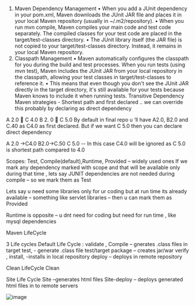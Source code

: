 1. Maven Dependency Management
•	When you add a JUnit dependency in your pom.xml, Maven downloads the JUnit JAR file and places it in your local Maven repository (usually in ~/.m2/repository).
•	When you run mvn compile, Maven compiles your main code and test code separately. The compiled classes for your test code are placed in the target/test-classes directory.
•	The JUnit library itself (the JAR file) is not copied to your target/test-classes directory. Instead, it remains in your local Maven repository.
2.  Classpath Management
•	Maven automatically configures the classpath for you during the build and test processes. When you run tests (using mvn test), Maven includes the JUnit JAR from your local repository in the classpath, allowing your test classes in target/test-classes to reference it.
•	This means that even though you don't see the JUnit JAR directly in the target directory, it's still available for your tests because Maven knows to include it when running tests.
Transitive Dependency
 Maven strategies -  Shortest path and first declared .. we can override this probably by declaring as direct dependency

A 2.0  C 4.0
B 2. 0  C 5.0
By default in final repo u ‘ll have A2.0, B2.0 and C.40 as C4.0 as first declared. But if we want C 5.0 then you can declare direct dependency 

A 2.0 ->C4.0
B2.0->C.50
C 5.0  -- In this case C4.0 will be ignored as C 5.0 is shortest path compared to 4.0

Scopes:
Test, Compile(default),Runtime, Provided – widely used ones
If we mark any dependency marked with scope and that will be available only during that time , lets say JUNIT dependencies are not needed during compile – so we mark them as Test

Lets say u need some libraries only for ur coding but at run time its already available – something like servlet libraries – then u can mark them as Provided

Runtime is opposite – u dnt need for coding but need for run time , like mysql dependencies

Maven LifeCycle

3 Life cycles
Default Life Cycle : 
validate , 
Compile – gnerates .class files in target 
test,  - generate .class file test/target
package – creates jar/war
verify ,
install, -installs in local repository 
deploy – deploys in remote repository 

Clean LifeCycle
Clean

Site Life Cycle
Site –generates html files
Site-deploy – deploys generated html files in to remote servers

![image](https://github.com/user-attachments/assets/c6d817fa-1d7f-4ba8-8b2d-cb0a4395ec11)
